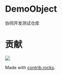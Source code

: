 # DemoObject
协同开发测试仓库

# 贡献

<a href="https://github.com/Found-404/DemoObject/graphs/contributors">
  <img src="https://contrib.rocks/image?repo=Found-404/DemoObject" />
</a>

Made with [contrib.rocks](https://contrib.rocks).
